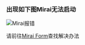 ### 出现如下图Mirai无法启动

![Mirai报错](https://s3.bmp.ovh/imgs/2022/03/8b05808d2404b3bd.png)

请前往[Mirai Form](https://mirai.mamoe.net/topic/1084/mcl-%E6%97%A0%E6%B3%95%E4%BD%BF%E7%94%A8%E7%9A%84%E7%9B%B8%E5%85%B3%E8%A7%A3%E5%86%B3%E6%96%B9%E6%B3%95-2022-3-25)查找解决办法